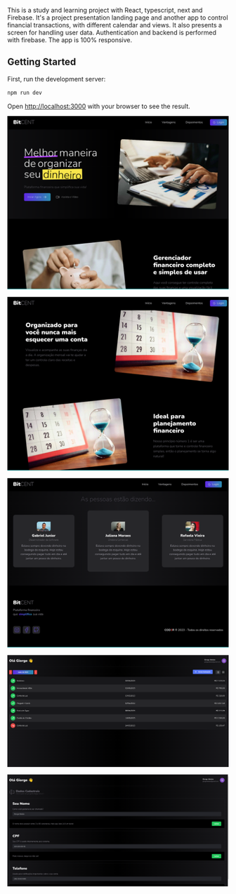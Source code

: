 This is a study and learning project with React, typescript, next and Firebase.
It's a project presentation landing page and another app to control financial transactions, with different calendar and views. It also presents a screen for handling user data.
Authentication and backend is performed with firebase.
The app is 100% responsive.

## Getting Started

First, run the development server:

```bash
npm run dev

```

Open [http://localhost:3000](http://localhost:3000) with your browser to see the result.


![Print 1](public/prints/print1.png)

![Print 2](public/prints/print2.png)

![Print 3](public/prints/print3.png)

![Print 4](public/prints/print4.png)

![Print 5](public/prints/print5.png)